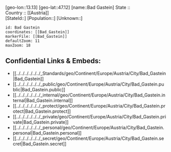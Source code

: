 ﻿---
location: [47.12,13.13] 
mapzoom: [7,12] 
mapmarker: city 
type: City
tags:
- geo/City


SpocWebEntityId: 28963
isDeleted: false
confidential: public

---
[geo-lon::13.13] 
[geo-lat::47.12] 
[name::Bad Gastein] 
State ::  
Country :: [[Austria]]  
[StateId::] 
[Population::] 
[Unknown::] 


```leaflet
id: Bad Gastein
coordinates: [[Bad_Gastein]] 
markerFile: [[Bad_Gastein]] 
defaultZoom: 11 
maxZoom: 18
```


## Confidential Links & Embeds: 
- [[../../../../../../_Standards/geo/Continent/Europe/Austria/City/Bad_Gastein|Bad_Gastein]] 
- [[../../../../../../_public/geo/Continent/Europe/Austria/City/Bad_Gastein.public|Bad_Gastein.public]] 
- [[../../../../../../_internal/geo/Continent/Europe/Austria/City/Bad_Gastein.internal|Bad_Gastein.internal]] 
- [[../../../../../../_protect/geo/Continent/Europe/Austria/City/Bad_Gastein.protect|Bad_Gastein.protect]] 
- [[../../../../../../_private/geo/Continent/Europe/Austria/City/Bad_Gastein.private|Bad_Gastein.private]] 
- [[../../../../../../_personal/geo/Continent/Europe/Austria/City/Bad_Gastein.personal|Bad_Gastein.personal]] 
- [[../../../../../../_secret/geo/Continent/Europe/Austria/City/Bad_Gastein.secret|Bad_Gastein.secret]] 
